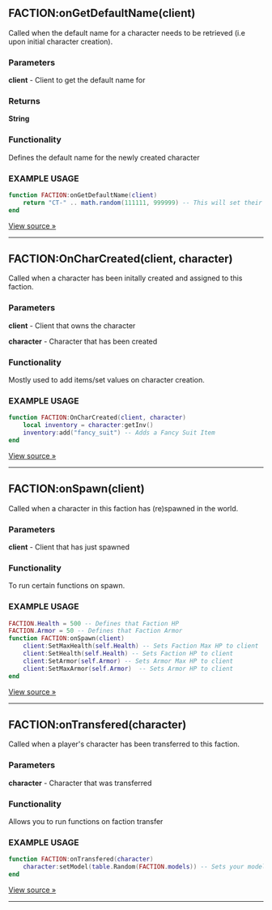 ## FACTION:onGetDefaultName(client)
Called when the default name for a character needs to be retrieved (i.e upon initial character creation).

### Parameters
**client** - Client to get the default name for

### Returns 
**String** 

### Functionality 
Defines the default name for the newly created character

### EXAMPLE USAGE
```lua
function FACTION:onGetDefaultName(client)
    return "CT-" .. math.random(111111, 999999) -- This will set their name as CT-XXXXXX where as those 6 numerals are random generated 
end
```
[View source »](https://github.com/Lilia-Framework/Lilia/blob/b06ee3ea18174334b78c14c26c9c1dd64d91b700/lilia/gamemode/backend/core/hooks/sh_hooks.lua#L302)
***

## FACTION:OnCharCreated(client, character)
Called when a character has been initally created and assigned to this faction.

### Parameters
**client** - Client that owns the character

**character** - Character that has been created

### Functionality 
Mostly used to add items/set values on character creation. 

### EXAMPLE USAGE
```lua
function FACTION:OnCharCreated(client, character)
	local inventory = character:getInv()
	inventory:add("fancy_suit") -- Adds a Fancy Suit Item
end
```
[View source »](https://github.com/Lilia-Framework/Lilia/blob/b06ee3ea18174334b78c14c26c9c1dd64d91b700/lilia/modules/core/modules/mainmenu/netcalls/sv_netcalls.lua#L104)
***

## FACTION:onSpawn(client)
Called when a character in this faction has (re)spawned in the world.

### Parameters
**client** - Client that has just spawned

### Functionality 
To run certain functions on spawn. 

### EXAMPLE USAGE
```lua
FACTION.Health = 500 -- Defines that Faction HP
FACTION.Armor = 50 -- Defines that Faction Armor
function FACTION:onSpawn(client)
    client:SetMaxHealth(self.Health) -- Sets Faction Max HP to client
    client:SetHealth(self.Health) -- Sets Faction HP to client
    client:SetArmor(self.Armor) -- Sets Armor Max HP to client
    client:SetMaxArmor(self.Armor)  -- Sets Armor HP to client
end
```
[View source »](https://github.com/Lilia-Framework/Lilia/blob/b06ee3ea18174334b78c14c26c9c1dd64d91b700/lilia/gamemode/backend/core/sv_spawns.lua#L95)
***


## FACTION:onTransfered(character)
Called when a player's character has been transferred to this faction.

### Parameters
**character** - Character that was transferred

### Functionality 
Allows you to run functions on faction transfer 

### EXAMPLE USAGE
```lua
function FACTION:onTransfered(character)
    character:setModel(table.Random(FACTION.models)) -- Sets your model as your FACTION.Model
end
```
[View source »](https://github.com/Lilia-Framework/Lilia/blob/b06ee3ea18174334b78c14c26c9c1dd64d91b700/lilia/gamemode/commands/sv_character.lua#L90)
***
